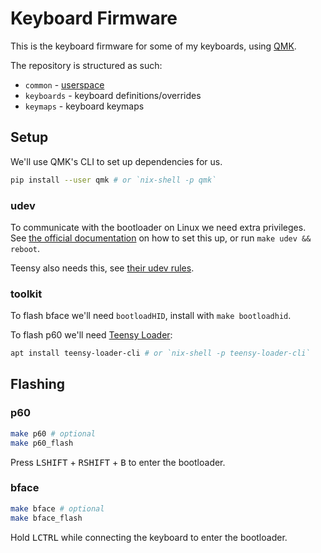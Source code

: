 # Keyboard Firmware

This is the keyboard firmware for some of my keyboards, using [QMK](https://github.com/qmk/qmk_firmware#readme).

The repository is structured as such:
- `common` - [userspace](https://docs.qmk.fm/#/feature_userspace)
- `keyboards` - keyboard definitions/overrides
- `keymaps` - keyboard keymaps

## Setup

We'll use QMK's CLI to set up dependencies for us.

```bash
pip install --user qmk # or `nix-shell -p qmk`
```

### udev

To communicate with the bootloader on Linux we need extra privileges.  
See [the official documentation](https://docs.qmk.fm/#/faq_build?id=linux-udev-rules) on how to set this up, or run `make udev && reboot`.

Teensy also needs this, see [their udev rules](https://www.pjrc.com/teensy/00-teensy.rules).

### toolkit

To flash bface we'll need `bootloadHID`, install with `make bootloadhid`.

To flash p60 we'll need [Teensy Loader](https://www.pjrc.com/teensy/loader_cli.html):
```bash
apt install teensy-loader-cli # or `nix-shell -p teensy-loader-cli`
```

## Flashing

### p60

```bash
make p60 # optional
make p60_flash
```

Press <kbd>LSHIFT</kbd> + <kbd>RSHIFT</kbd> + <kbd>B</kbd> to enter the bootloader.

### bface

```bash
make bface # optional
make bface_flash
```

Hold <kbd>LCTRL</kbd> while connecting the keyboard to enter the bootloader.
